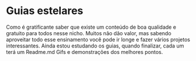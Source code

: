 # Guias estelares

<p> Como é gratificante saber que existe um conteúdo de boa qualidade e gratuito para todos nesse nicho. Muitos não dão valor, mas sabendo aproveitar todo esse ensinamento você pode ir longe e fazer vários projetos interessantes. Ainda estou estudando os guias, quando finalizar, cada um terá um Readme.md Gifs e demonstrações dos melhores pontos.</p>
